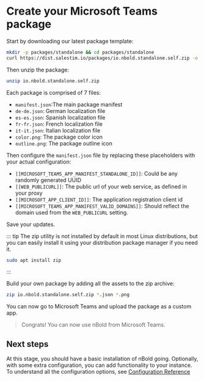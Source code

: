 # Create your Microsoft Teams package

Start by downloading our latest package template:
```bash
mkdir -p packages/standalone && cd packages/standalone
curl https://dist.salestim.io/packages/io.nbold.standalone.self.zip -o io.nbold.standalone.self.zip
```

Then unzip the package:
```bash
unzip io.nbold.standalone.self.zip
```

Each package is comprised of 7 files:
- `manifest.json`:The main package manifest
- `de-de.json`: German localization file
- `es-es.json`: Spanish localization file
- `fr-fr.json`: French localization file
- `it-it.json`: Italian localization file
- `color.png`: The package color icon
- `outline.png`: The package outline icon

Then configure the `manifest.json` file by replacing these placeholders with your actual configuration:
- `[[MICROSOFT_TEAMS_APP_MANIFEST_STANDALONE_ID]]`: Could be any randomly generated UUID
- `[[WEB_PUBLICURL]]`: The public url of your web service, as defined in your proxy
- `[[MICROSOFT_APP_CLIENT_ID]]`: The application registration client id
- `[[MICROSOFT_TEAMS_APP_MANIFEST_VALID_DOMAINS]]`: Should reflect the domain used from the `WEB_PUBLICURL` setting.

Save your updates.

::: tip
The zip utility is not installed by default in most Linux distributions, but you can easily install it using your distribution package manager if you need it.
```bash
sudo apt install zip
```
:::

Build your own package by adding all the assets to the zip archive:
```bash
zip io.nbold.standalone.self.zip *.json *.png
```

You can now go to Microsoft Teams and upload the package as a custom app.

> Congrats! You can now use nBold from Microsoft Teams.

## Next steps
At this stage, you should have a basic installation of nBold going. Optionally, with some extra configuration, you can add functionality to your instance. To understand all the configuration options, see [Configuration Reference](/hosting/references/configuration-reference.md)
